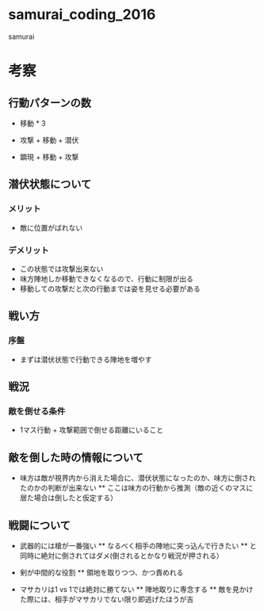 # samurai_coding_2016
samurai

# 考察

## 行動パターンの数

* 移動 * 3

* 攻撃 + 移動 + 潜伏

* 顕現 + 移動 + 攻撃

## 潜伏状態について

### メリット

* 敵に位置がばれない

### デメリット

* この状態では攻撃出来ない
* 味方陣地しか移動できなくなるので、行動に制限が出る
* 移動しての攻撃だと次の行動までは姿を見せる必要がある


## 戦い方

### 序盤

* まずは潜伏状態で行動できる陣地を増やす


## 戦況

### 敵を倒せる条件

* 1マス行動 + 攻撃範囲で倒せる距離にいること

## 敵を倒した時の情報について

* 味方は敵が視界内から消えた場合に、潜伏状態になったのか、味方に倒されたのかの判断が出来ない
** ここは味方の行動から推測（敵の近くのマスに居た場合は倒したと仮定する）

## 戦闘について

* 武器的には槍が一番強い
** なるべく相手の陣地に突っ込んで行きたい
** と同時に絶対に倒されてはダメ(倒されるとかなり戦況が押される）

* 剣が中間的な役割
** 領地を取りつつ、かつ責めれる

* マサカリは1 vs 1では絶対に勝てない
** 陣地取りに専念する
** 敵を見かけた際には、相手がマサカリでない限り即逃げたほうが吉
